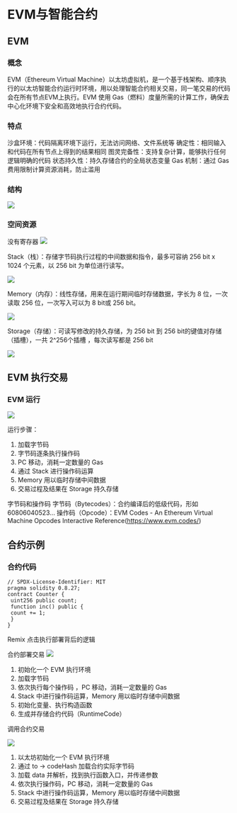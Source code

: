 # EVM与智能合约

## EVM

### 概念

EVM（Ethereum Virtual Machine）以太坊虚拟机，是一个基于栈架构、顺序执行的以太坊智能合约运行时环境，用以处理智能合约相关交易，同一笔交易的代码会在所有节点EVM上执行。EVM 使用 Gas（燃料）度量所需的计算工作，确保去中心化环境下安全和高效地执行合约代码。

### 特点

沙盒环境：代码隔离环境下运行，无法访问网络、文件系统等
确定性：相同输入和代码在所有节点上得到的结果相同
图灵完备性：支持复杂计算，能够执行任何逻辑明确的代码
状态持久性：持久存储合约的全局状态变量
Gas 机制：通过 Gas 费用限制计算资源消耗，防止滥用

### 结构

![](./008-1.png)

### 空间资源

没有寄存器
![](./008-2.png)

Stack（栈）：存储字节码执行过程的中间数据和指令，最多可容纳 256 bit x 1024 个元素，以 256 bit 为单位进行读写。

![](./008-3.png)

Memory（内存）：线性存储，用来在运行期间临时存储数据，字长为 8 位，一次读取 256 位，一次写入可以为 8 bit或 256 bit。

![](./008-4.png)

Storage（存储）：可读写修改的持久存储，为 256 bit 到 256 bit的键值对存储（插槽），一共 2^256个插槽 ，每次读写都是 256 bit

![](./008-5.png)

## EVM 执行交易

### EVM 运行

![](./008-6.png)

运行步骤：

1. 加载字节码
2. 字节码逐条执行操作码
3. PC 移动，消耗一定数量的 Gas
4. 通过 Stack 进行操作码运算
5. Memory 用以临时存储中间数据
6. 交易过程及结果在 Storage 持久存储

字节码和操作码
   字节码（Bytecodes）：合约编译后的低级代码，形如 60806040523...
   操作码（Opcode）：EVM Codes - An Ethereum Virtual Machine Opcodes Interactive Reference(<https://www.evm.codes/>)

## 合约示例

### 合约代码

```solidity
// SPDX-License-Identifier: MIT
pragma solidity 0.8.27;
contract Counter {
 uint256 public count;
 function inc() public {
 count += 1;
 }
}
```

Remix 点击执行部署背后的逻辑

合约部署交易
![](./008-7.png)

1. 初始化一个 EVM 执行环境
2. 加载字节码
3. 依次执行每个操作码 ，PC 移动，消耗一定数量的 Gas
4. Stack 中进行操作码运算，Memory 用以临时存储中间数据
5. 初始化变量、执行构造函数
6. 生成并存储合约代码（RuntimeCode）

调用合约交易

![](./008-8.png)

1. 以太坊初始化一个 EVM 执行环境
2. 通过 to -> codeHash 加载合约实际字节码
3. 加载 data 并解析，找到执行函数入口，并传递参数
4. 依次执行操作码，PC 移动，消耗一定数量的 Gas
5. Stack 中进行操作码运算，Memory 用以临时存储中间数据
6. 交易过程及结果在 Storage 持久存储
